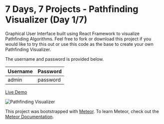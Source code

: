 # 7 Days, 7 Projects - Pathfinding Visualizer (Day 1/7)

Graphical User Interface built using React Framework to visualize Pathfinding Algorithms. Feel free to fork or download this project if you would like to try this out or use this code as the base to create your own Pathfinding Visualizer.

The username and password is provided below.

|Username|Password  |
|--|--|
| admin | password |

[Live Demo](https://jamiejarrettjj.github.io/pathfinding-visualizer/ "Live Demo")

![Pathfinding Visualizer](https://awesomescreenshot.s3.amazonaws.com/image/2148957/11377956-b70a0221f513e19525d687540b81d7e0.png?X-Amz-Algorithm=AWS4-HMAC-SHA256&X-Amz-Credential=AKIAJSCJQ2NM3XLFPVKA%2F20210801%2Fus-east-1%2Fs3%2Faws4_request&X-Amz-Date=20210801T090905Z&X-Amz-Expires=28800&X-Amz-SignedHeaders=host&X-Amz-Signature=2a60e843e3c97dd16e5741bc6f1f0fedd7e76e7223a5d7d7fae7b35c49b83bf8)

This project was bootstrapped with [Meteor](https://github.com/meteor/meteor). To learn Meteor, check out the [Meteor Documentation](https://docs.meteor.com/ "Meteor Documentation").
